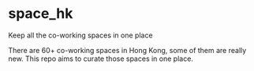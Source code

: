 # space_hk
Keep all the co-working spaces in one place

There are 60+ co-working spaces in Hong Kong, some of them are really new. This repo aims to curate those spaces in one place.
